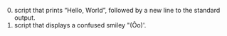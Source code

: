 0. script that prints “Hello, World”, followed by a new line to the standard output.
1. script that displays a confused smiley "(Ôo)'.